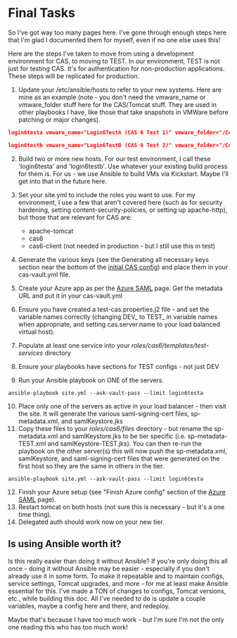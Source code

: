 # Final Tasks

So I've got way too many pages here.  I've gone through enough steps here that I'm glad I documented them for myself, even if no one else uses this!

Here are the steps I've taken to move from using a development environment for CAS, to moving to TEST.  In our environment, TEST is not just for testing CAS.  It's for authentication for non-production applications.  These steps will be replicated for production.

1. Update your /etc/ansible/hosts to refer to your new systems.  Here are mine as an example (note - you don't need the vmware_name or vmware_folder stuff here for the CAS/Tomcat stuff.  They are used in other playbooks I have, like those that take snapshots in VMWare before patching or major changes).
``` json
login6testa vmware_name="Login6TestA (CAS 6 Test 1)" vmware_folder="/Computer Services/vm/CAS Authentication Servers" ansible_python_interpreter=/usr/libexec/platform-python apache_domains="logintest.newpaltz.edu login6testa.newpaltz.edu" tomcat_major_ver=9.0 tomcat_ver=9.0.45 jdk_version=11 

login6testb vmware_name="Login6TestB (CAS 6 Test 2)" vmware_folder="/Computer Services/vm/CAS Authentication Servers" ansible_python_interpreter=/usr/libexec/platform-python apache_domains="logintest.newpaltz.edu login6testb.newpaltz.edu" tomcat_major_ver=9.0 tomcat_ver=9.0.45 jdk_version=11 

```
2. Build two or more new hosts.  For our test environment, I call these 'login6testa' and 'login6testb'.  Use whatever your existing build process for them is.  For us - we use Ansible to build VMs via Kickstart.  Maybe I'll get into that in the future here.

3. Set your site.yml to include the roles you want to use.  For my environment, I use a few that aren't covered here (such as for security hardening, setting content-security-policies, or setting up apache-http), but those that are relevant for CAS are:
    * apache-tomcat
    * cas6
    * cas6-client (not needed in production - but I still use this in test)
4. Generate the various keys (see the Generating all necessary keys section near the bottom of the [initial CAS config](../building-cas/initial-cas-config.md)) and place them in your cas-vault.yml file.
5. Create your Azure app as per the [Azure SAML](../delegated-auth/azure-saml.md) page.  Get the metadata URL and put it in your cas-vault.yml
6. Ensure you have created a test-cas.properties.j2 file - and set the variable names correctly (changing DEV_ to TEST_ in variable names when appropriate, and setting cas.server.name to your load balanced virtual host).
7. Populate at least one service into your *roles/cas6/templates/test-services* directory
8. Ensure your playbooks have sections for TEST configs - not just DEV
9. Run your Ansible playbook on ONE of the servers.
``` console
ansible-playbook site.yml --ask-vault-pass --limit login6testa
```
10. Place only one of the servers as active in your load balancer - then visit the site.  It will generate the various saml-signing-cert files, sp-metadata.xml, and samlKeystore.jks
11. Copy these files to your *roles/cas6/files* directory - but rename the sp-metadata.xml and samlKeystore.jks to be tier specific (i.e. sp-metadata-TEST.xml and samlKeystore-TEST.jks).  You can then re-run the playbook on the other server(s) this will now push the sp-metadata.xml, samlKeystore, and saml-signing-cert files that were generated on the first host so they are the same in others in the tier.
``` console
ansible-playbook site.yml --ask-vault-pass --limit login6testa
```
12. Finish your Azure setup (see "Finish Azure config" section of the [Azure SAML](../delegated-auth/azure-saml.md) page).
13. Restart tomcat on both hosts (not sure this is necessary - but it's a one time thing).
14. Delegated auth should work now on your new tier.

## Is using Ansible worth it?

Is this really easier than doing it without Ansible?  If you're only doing this all once - doing it without Ansible may be easier - especially if you don't already use it in some form.   To make it repeatable and to maintain configs, service settings, Tomcat upgrades, and more - for me at least make Ansible essential for this.  I've made a TON of changes to configs, Tomcat versions, etc., while building this doc.  All I've needed to do is update a couple variables, maybe a config here and there, and redeploy.

Maybe that's because I have too much work - but I'm sure I'm not the only one reading this who has too much work!


